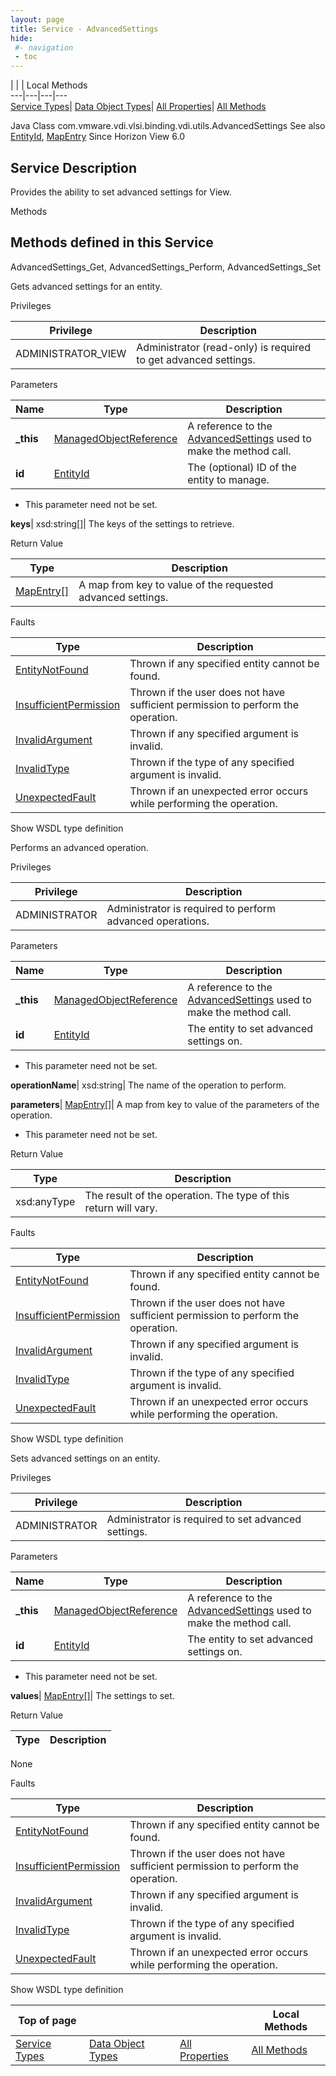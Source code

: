 ```yaml
---
layout: page
title: Service - AdvancedSettings
hide:
 #- navigation
 - toc
---
```


  
| | | Local Methods  
---|---|---|---  
[Service Types](index-mo_types.md)| [Data Object Types](index-do_types.md)| [All Properties](index-properties.md)| [All Methods](index-methods.md)  
  



Java Class
    com.vmware.vdi.vlsi.binding.vdi.utils.AdvancedSettings
See also
     [EntityId](vdi.EntityId.md), [MapEntry](vdi.util.MapEntry.md)
Since 
    Horizon View 6.0

  


## Service Description

Provides the ability to set advanced settings for View. 

Methods

Methods defined in this Service   
---  
AdvancedSettings_Get, AdvancedSettings_Perform, AdvancedSettings_Set  
  



Gets advanced settings for an entity. 

Privileges 

Privilege |  Description   
---|---  
ADMINISTRATOR_VIEW|  Administrator (read-only) is required to get advanced settings.   
  


Parameters 

Name| Type| Description  
---|---|---  
**_this**| [ManagedObjectReference](vmodl.ManagedObjectReference.md)|  A reference to the [AdvancedSettings](vdi.utils.AdvancedSettings.md) used to make the method call.   
**id**| [EntityId](vdi.EntityId.md)|  The (optional) ID of the entity to manage.   


  * This parameter need not be set.

  
**keys**|  xsd:string[]|  The keys of the settings to retrieve.   
  
  


Return Value 

Type |  Description   
---|---  
[MapEntry[]](vdi.util.MapEntry.md)| A map from key to value of the requested advanced settings.  
  


Faults 

Type |  Description   
---|---  
[EntityNotFound](vdi.fault.EntityNotFound.md)| Thrown if any specified entity cannot be found.  
[InsufficientPermission](vdi.fault.InsufficientPermission.md)| Thrown if the user does not have sufficient permission to perform the operation.  
[InvalidArgument](vdi.fault.InvalidArgument.md)| Thrown if any specified argument is invalid.  
[InvalidType](vdi.fault.InvalidType.md)| Thrown if the type of any specified argument is invalid.  
[UnexpectedFault](vdi.fault.UnexpectedFault.md)| Thrown if an unexpected error occurs while performing the operation.  
  
Show WSDL type definition

  
  
  



Performs an advanced operation. 

Privileges 

Privilege |  Description   
---|---  
ADMINISTRATOR|  Administrator is required to perform advanced operations.   
  


Parameters 

Name| Type| Description  
---|---|---  
**_this**| [ManagedObjectReference](vmodl.ManagedObjectReference.md)|  A reference to the [AdvancedSettings](vdi.utils.AdvancedSettings.md) used to make the method call.   
**id**| [EntityId](vdi.EntityId.md)|  The entity to set advanced settings on.   


  * This parameter need not be set.

  
**operationName**|  xsd:string|  The name of the operation to perform.   
  
**parameters**| [MapEntry[]](vdi.util.MapEntry.md)|  A map from key to value of the parameters of the operation.   


  * This parameter need not be set.

  
  


Return Value 

Type |  Description   
---|---  
xsd:anyType| The result of the operation. The type of this return will vary.  
  


Faults 

Type |  Description   
---|---  
[EntityNotFound](vdi.fault.EntityNotFound.md)| Thrown if any specified entity cannot be found.  
[InsufficientPermission](vdi.fault.InsufficientPermission.md)| Thrown if the user does not have sufficient permission to perform the operation.  
[InvalidArgument](vdi.fault.InvalidArgument.md)| Thrown if any specified argument is invalid.  
[InvalidType](vdi.fault.InvalidType.md)| Thrown if the type of any specified argument is invalid.  
[UnexpectedFault](vdi.fault.UnexpectedFault.md)| Thrown if an unexpected error occurs while performing the operation.  
  
Show WSDL type definition

  
  
  



Sets advanced settings on an entity. 

Privileges 

Privilege |  Description   
---|---  
ADMINISTRATOR|  Administrator is required to set advanced settings.   
  


Parameters 

Name| Type| Description  
---|---|---  
**_this**| [ManagedObjectReference](vmodl.ManagedObjectReference.md)|  A reference to the [AdvancedSettings](vdi.utils.AdvancedSettings.md) used to make the method call.   
**id**| [EntityId](vdi.EntityId.md)|  The entity to set advanced settings on.   


  * This parameter need not be set.

  
**values**| [MapEntry[]](vdi.util.MapEntry.md)|  The settings to set.   
  
  


Return Value 

Type |  Description   
---|---  
None  
  


Faults 

Type |  Description   
---|---  
[EntityNotFound](vdi.fault.EntityNotFound.md)| Thrown if any specified entity cannot be found.  
[InsufficientPermission](vdi.fault.InsufficientPermission.md)| Thrown if the user does not have sufficient permission to perform the operation.  
[InvalidArgument](vdi.fault.InvalidArgument.md)| Thrown if any specified argument is invalid.  
[InvalidType](vdi.fault.InvalidType.md)| Thrown if the type of any specified argument is invalid.  
[UnexpectedFault](vdi.fault.UnexpectedFault.md)| Thrown if an unexpected error occurs while performing the operation.  
  
Show WSDL type definition

  
  
  
  
Top of page| | | Local Methods  
---|---|---|---  
[Service Types](index-mo_types.md)| [Data Object Types](index-do_types.md)| [All Properties](index-properties.md)| [All Methods](index-methods.md)  
  
  


